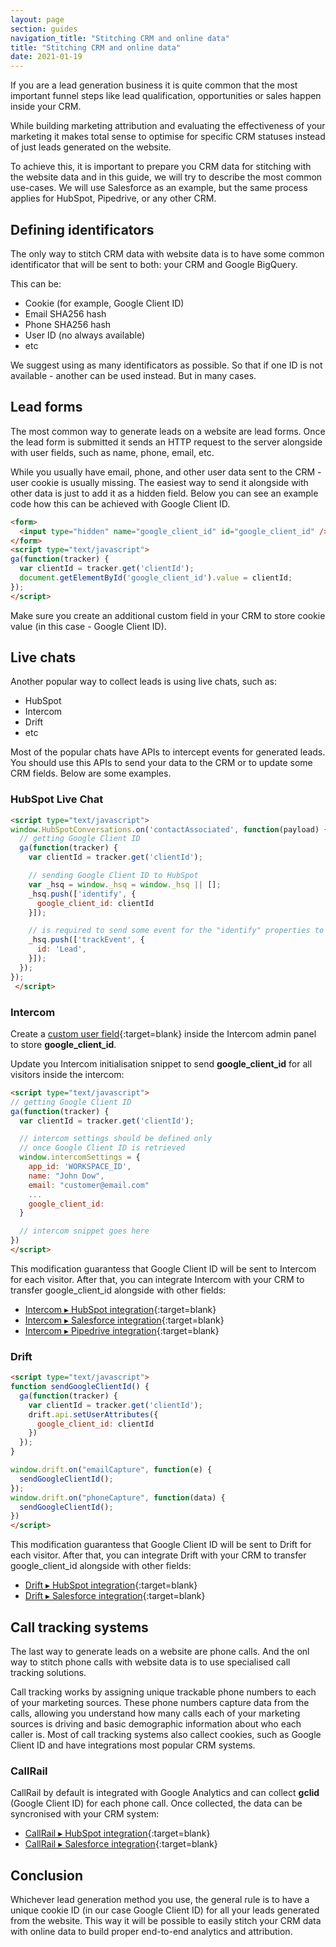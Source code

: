 ```yaml
---
layout: page
section: guides
navigation_title: "Stitching CRM and online data"
title: "Stitching CRM and online data"
date: 2021-01-19
---
```


If you are a lead generation business it is quite common that the most important funnel steps like lead qualification, opportunities or sales happen inside your CRM.

While building marketing attribution and evaluating the effectiveness of your marketing it makes total sense to optimise for specific CRM statuses instead of just leads generated on the website.

To achieve this, it is important to prepare you CRM data for stitching with the website data and in this guide, we will try to describe the most common use-cases. We will use Salesforce as an example, but the same process applies for HubSpot, Pipedrive, or any other CRM.

## Defining identificators

The only way to stitch CRM data with website data is to have some common identificator that will be sent to both: your CRM and Google BigQuery.

This can be:

* Cookie (for example, Google Client ID)
* Email SHA256 hash
* Phone SHA256 hash
* User ID (no always available)
* etc

We suggest using as many identificators as possible. So that if one ID is not available - another can be used instead. But in many cases.

## Lead forms

The most common way to generate leads on a website are lead forms. Once the lead form is submitted it sends an HTTP request to the server alongside with user fields, such as name, phone, email, etc.

While you usually have email, phone, and other user data sent to the CRM - user cookie is usually missing. The easiest way to send it alongside with other data is just to add it as a hidden field. Below you can see an example code how this can be achieved with Google Client ID.

```html
<form>
  <input type="hidden" name="google_client_id" id="google_client_id" />
</form>
<script type="text/javascript">
ga(function(tracker) {
  var clientId = tracker.get('clientId');
  document.getElementById('google_client_id').value = clientId;
});
</script>
```

Make sure you create an additional custom field in your CRM to store cookie value (in this case - Google Client ID).

## Live chats

Another popular way to collect leads is using live chats, such as:

* HubSpot
* Intercom
* Drift
* etc

Most of the popular chats have APIs to intercept events for generated leads. You should use this APIs to send your data to the CRM or to update some CRM fields. Below are some examples.

### HubSpot Live Chat

```html
<script type="text/javascript">
window.HubSpotConversations.on('contactAssociated', function(payload) {
  // getting Google Client ID
  ga(function(tracker) {
    var clientId = tracker.get('clientId');

    // sending Google Client ID to HubSpot
    var _hsq = window._hsq = window._hsq || [];
    _hsq.push(['identify', {
      google_client_id: clientId
    }]);

    // is required to send some event for the "identify" properties to be sent
    _hsq.push(['trackEvent', {
      id: 'Lead',
    }]);
  });
});
 </script>
```

### Intercom

Create a [custom user field](https://www.intercom.com/help/en/articles/179-send-custom-user-attributes-to-intercom){:target=blank} inside the Intercom admin panel to store **google_client_id**.

Update you Intercom initialisation snippet to send **google_client_id** for all visitors inside the intercom:

```html
<script type="text/javascript">
// getting Google Client ID
ga(function(tracker) {
  var clientId = tracker.get('clientId');

  // intercom settings should be defined only 
  // once Google Client ID is retrieved
  window.intercomSettings = {
    app_id: 'WORKSPACE_ID',
    name: "John Dow",
    email: "customer@email.com"
    ...
    google_client_id: 
  }

  // intercom snippet goes here
})
</script>
```

This modification guarantess that Google Client ID will be sent to Intercom for each visitor. After that, you can integrate Intercom with your CRM to transfer google_client_id alongside with other fields:

* [Intercom ▸ HubSpot integration](https://www.intercom.com/help/en/articles/2128216-hubspot-app-send-leads-and-conversations-to-hubspot){:target=blank}
* [Intercom ▸ Salesforce integration](https://www.intercom.com/help/en/articles/1047309-salesforce-app){:target=blank}
* [Intercom ▸ Pipedrive integration](https://www.intercom.com/help/en/articles/2535853-pipedrive-app){:target=blank}

### Drift

```html
<script type="text/javascript">
function sendGoogleClientId() {
  ga(function(tracker) {
    var clientId = tracker.get('clientId');
    drift.api.setUserAttributes({
      google_client_id: clientId
    })
  });
}

window.drift.on("emailCapture", function(e) {
  sendGoogleClientId();
});
window.drift.on("phoneCapture", function(data) {
  sendGoogleClientId();
})
</script>
```

This modification guarantess that Google Client ID will be sent to Drift for each visitor. After that, you can integrate Drift with your CRM to transfer google_client_id alongside with other fields:

* [Drift ▸ HubSpot integration](https://gethelp.drift.com/hc/en-us/articles/360019665833-How-to-Connect-Drift-to-HubSpot){:target=blank}
* [Drift ▸ Salesforce integration](https://gethelp.drift.com/hc/en-us/articles/360018794974-How-To-Integrate-Drift-With-Salesforce){:target=blank}

## Call tracking systems

The last way to generate leads on a website are phone calls. And the onl way to stitch phone calls with website data is to use specialised call tracking solutions.

Call tracking works by assigning unique trackable phone numbers to each of your marketing sources. These phone numbers capture data from the calls, allowing you understand how many calls each of your marketing sources is driving and basic demographic information about who each caller is. Most of call tracking systems also callect cookies, such as Google Client ID and have integrations most popular CRM systems.

### CallRail

CallRail by default is integrated with Google Analytics and can collect **gclid** (Google Client ID) for each phone call. Once collected, the data can be syncronised with your CRM system:

* [CallRail ▸ HubSpot integration](https://support.callrail.com/hc/en-us/articles/205568785-HubSpot-Integration-for-Calls-Texts){:target=blank}
* [CallRail ▸ Salesforce integration](https://support.callrail.com/hc/en-us/articles/208612596-Salesforce-Integration){:target=blank}
  
## Conclusion

Whichever lead generation method you use, the general rule is to have a unique cookie ID (in our case Google Client ID) for all your leads generated from the website. This way it will be possible to easily stitch your CRM data with online data to build proper end-to-end analytics and attribution.
